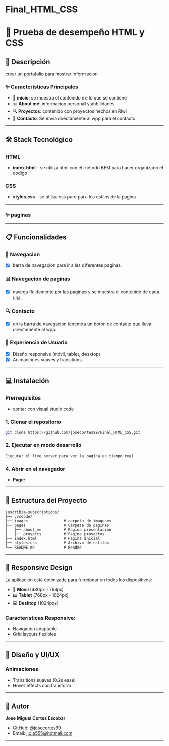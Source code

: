 # Final_HTML_CSS

# 🎯 Prueba de desempeño HTML y CSS


## 📝 Descripción

crear un portafolio para mostrar informacion 

### ✨ Características Principales

- 🔐 **inicio**: se muestra el contenido de lo que se contiene
- 📊 **About me**: informacion personal y ahbilidades
- 🔍 **Proyectos**: contenido con proyectos hechos en Riwi
- 📱 **Contacto**: Se envia directamente al wpp para el contacto 

---


## 🛠️ Stack Tecnológico

### HTML
- **index.html** - se utiliza html con el metodo BEM para hacer organizado el codigo 


### CSS
- **styles.css** - se utiliza css puro para los estilos de la pagina 

---

### ✨ paginas



---

## 📋 Funcionalidades

### 🔐 Navegacion
- [x] barra de navegacion para ir a las diferentes paginas.


### 📊 Navegacion de paginas
- [x] navega fluidamente por las paginas y se muestra el contenido de cada una.


### 🔍 Contacto
- [x] en la barra de navegacion tenemos un boton de contacto que lleva directamente al wpp.


### 🎨 Experiencia de Usuario
- [x] Diseño responsive (móvil, tablet, desktop)
- [x] Animaciones suaves y transitions
---

## 💻 Instalación

### Prerrequisitos
- contar con visual studio code

### 1. Clonar el repositorio
```bash
git clone https://github.com/josecortes99/Final_HTML_CSS.git
```

### 2. Ejecutar en modo desarrollo
```bash
Ejecutar el live server para ver la pagina en tiempo real 
```

### 4. Abrir en el navegador
- **Page:** 

---

## 📁 Estructura del Proyecto

```
suscribia-subscriptions/
├── .vscode/                 
├── images                # carpeta de imagenes
├── pages                 # Carpeta de paginas
│   ├── about_me          # Pagina presentacion
│   ├── proyects          # Pagina proyectos
├── index.html            # Pagina inicial
├── styles.css            # Archivo de estilos
└── README.md             # Readme
```

---


## 📱 Responsive Design

La aplicación está optimizada para funcionar en todos los dispositivos:

- 📱 **Móvil** (480px - 768px)
- 📟 **Tablet** (768px - 1024px)
- 💻 **Desktop** (1024px+)

### Características Responsive:
- Navigation adaptable
- Grid layouts flexibles

---

## 🎨 Diseño y UI/UX


### Animaciones
- Transitions suaves (0.2s ease)
- Hover effects con transform

---


## 👤 Autor

**Jose Miguel Cortes Escobar**
- GitHub: [@josecortes99](https://github.com/josecortes99?tab=repositories)
- Email: j.c.e555@hotmail.com

---
